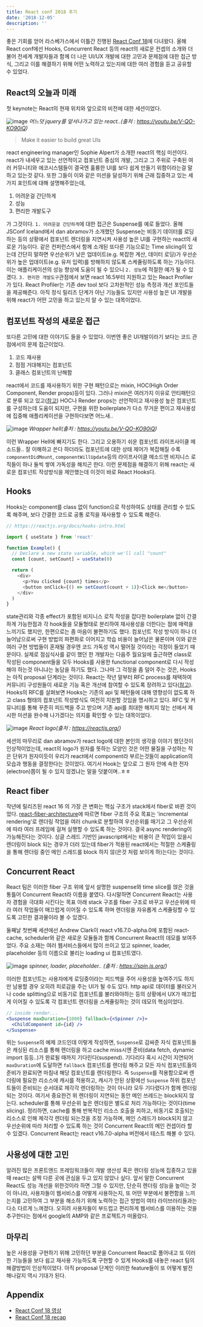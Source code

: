 ```yaml
---
title: React conf 2018 후기
date: '2018-12-05'
description: ''
---
```


좋은 기회를 얻어 라스베가스에서 이틀간 진행된 [React Conf 18](https://conf.reactjs.org/)에 다녀왔다. 올해 React conf에선 Hooks, Concurrent React 등의 react의 새로운 컨셉의 소개와 더불어 전세계 개발자들과 함께 더 나은 UI/UX 개발에 대한 고민과 문제점에 대한 접근 방식, 그리고 이를 해결하기 위해 어떤 노력하고 있는지에 대한 여러 경험을 듣고 공유할 수 있었다.

## React의 오늘과 미래

첫 keynote는 React의 현재 위치와 앞으로의 비전에 대한 세션이었다.

![image](./react-jquery.png)
_어느덧 jquery를 앞서나가고 있는 react..(출처 : https://youtu.be/V-QO-KO90iQ)_

> Make it easier to build great UIs

react engineering manager인 Sophie Alpert가 소개한 react의 핵심 미션이다. react가 내세우고 있는 선언적이고 컴포넌트 중심의 개발, 그리고 그 주위로 구축된 여러 커뮤니티와 에코시스템들이 결국엔 훌륭한 UI를 보다 쉽게 만들기 위함이라는걸 말하고 있는것 같다.
또한 그들이 이와 같은 미션을 달성하기 위해 근래 집중하고 있는 세가지 포인트에 대해 설명해주었는데,

1. 어려운걸 간단하게
2. 성능
3. 편리한 개발도구

가 그것이다.
`1. 어려운걸 간단하게`에 대한 접근은 Suspense를 예로 들었다. 올해 JSConf Iceland에서 dan abramov가 소개했던 Suspense는 비동기 데이터를 로딩하는 등의 상황에서 컴포넌트 렌더링을 지연시켜 사용성 높은 UI를 구현하는 react의 새로운 기능이다. 같은 컨퍼런스에서 함께 소개된 또다른 기능으로는 Time slicing이 있는데 간단히 말하면 우선순위가 낮은 업데이트(e.g. 복잡한 계산, 데이터 로딩)가 우선순위가 높은 업데이트(e.g. 유저 입력)를 방해하지 않도록 스케쥴링하도록 하는 기능이다. 이는 애플리케이션의 성능 향상에 도움이 될 수 있으니 `2. 성능`에 적절한 예가 될 수 있겠다. `3. 편리한 개발도구`관점에서 보면 react 16.5부터 지원하고 있는 React Profiler가 있다. React Profiler는 기존 dev tool 보다 고차원적인 성능 측정과 개선 포인트들을 제공해준다. 아직 정식 릴리즈 단계가 아닌 기능들도 있지만 사용성 높은 UI 개발을 위해 react가 어떤 고민을 하고 있는지 알 수 있는 대목이었다.

## 컴포넌트 작성의 새로운 접근

또다른 고민에 대한 이야기도 들을 수 있었다. 이번엔 좋은 UI개발이라기 보다는 코드 관점에서의 문제 접근이었다.

1. 코드 재사용
2. 점점 거대해지는 컴포넌트
3. 클래스 컴포넌트의 난해함

react에서 코드를 재사용하기 위한 구현 패턴으로는 mixin, HOC(High Order Component, Render props)등이 있다. 그러나 mixin은 여러가지 이유로 안티패턴으로 분류 되고 있고([참고](https://reactjs.org/blog/2016/07/13/mixins-considered-harmful.html)) HOC나 Render props는 선언적이고 재사용성 높은 컴포넌트를 구성하는데 도움이 되지만, 구현을 위한 boilerplate가 다소 무거운 편이고 재사용성에 집중해 애플리케이션을 구현하다보면 어느새..

![image](./wrapper-hell.png)
_Wrapper hell(출처 : https://youtu.be/V-QO-KO90iQ)_

이런 Wrapper Hell에 빠지기도 한다. 그리고 오용하기 쉬운 컴포넌트 라이프사이클 메소드들.. 잘 이해하고 쓴다 하더라도 컴포넌트에 대한 상태 제어가 복잡해질 수록 `componentDidMount`, `componentWillUpdate`등의 라이프사이클 메소드엔 비지니스 로직들이 하나 둘씩 쌓여 가독성을 해치곤 한다.
이런 문제점을 해결하기 위해 react는 새로운 컴포넌트 작성방식을 제안했는데 이것이 바로 React Hooks다.

## Hooks

Hooks는 component를 class 없이 function으로 작성하여도 상태를 관리할 수 있도록 해주며, 보다 간결한 코드로 공통 로직을 재사용할 수 있도록 해준다.

```js
// https://reactjs.org/docs/hooks-intro.html

import { useState } from 'react'

function Example() {
  // Declare a new state variable, which we'll call "count"
  const [count, setCount] = useState(0)

  return (
    <div>
      <p>You clicked {count} times</p>
      <button onClick={() => setCount(count + 1)}>Click me</button>
    </div>
  )
}
```

state관리와 각종 effect가 포함된 비지니스 로직 작성을 잡다한 boilerplate 없이 간결하게 가능한점과 각 hook들을 모듈형태로 분리하여 재사용성을 더한다는 점에 매력을 느끼기도 했지만, 한편으로는 좀 마음이 불편하기도 했다. 컴포넌트 작성 방식이 하나 더 늘어남으로써 구현 방법의 파편화로 이어지고 학습 비용이 늘어남은 물론이며 이와 같은 여러 구현 방법들이 혼재될 경우엔 코드 가독성 역시 떨어질 것이라는 걱정이 들었기 때문이다. 실제로 점심식사를 같이 했던 한 개발자는 다음주 월요일에 출근하면 class로 작성된 component들을 모두 Hooks를 사용한 functional component로 다시 작성해야 하는것 아니냐는 농담을 하기도 했다.
그나마 그 걱정을 좀 덜어 주는 것은, Hooks는 아직 proposal 단계라는 것이다. React는 작년 말부터 RFC process를 채택하여 커뮤니티 구성원들이 새로운 기능 혹은 개선에 참여할 수 있도록 장려하고 있다([참고](https://reactjs.org/blog/2017/12/07/introducing-the-react-rfc-process.html)). Hooks의 RFC를 살펴보면 Hooks는 기존의 api 및 패턴들에 대해 영향성이 없도록 하고 class 형태의 컴포넌트 작성방식도 여전히 지원할 것임을 명시하고 있다. RFC 및 커뮤니티를 통해 꾸준히 피드백을 주고 받으며 기존 api를 최대한 해치지 않는 선에서 제시한 미션을 완수해 나가겠다는 의지를 확인할 수 있는 대목이었다.

![image](./react-logo.png)
_React logo(출처 : https://reactjs.org/)_

세션의 마무리로 dan abramov가 react logo에 대한 본인의 생각을 이야기 했던것이 인상적이었는데, react의 logo가 원자를 뜻하는 모양인 것은 어떤 물질을 구성하는 작은 단위가 원자이듯이 우리가 react에서 component라 부르는것들이 application의 모습과 행동을 결정한다는 것이었다. 여기서 Hook는 앞으로 그 원자 안에 속한 전자(electron)쯤이 될 수 있지 않겠냐는 말을 덧붙이며..ㅎㅎ

## React fiber

작년에 릴리즈된 react 16 의 가장 큰 변화는 핵심 구조가 stack에서 fiber로 바뀐 것이었다. [react-fiber-architecture](https://github.com/acdlite/react-fiber-architecture)에 따르면 fiber 구조의 주요 목표는 'incremental rendering'로 렌더링 작업을 여러 chunk로 분할하여 우선순위를 매기고 그 우선순위에 따라 여러 프레임에 걸쳐 실행할 수 있도록 하는 것이다. 결국 async rendering이 가능해진다는 것이다. 싱글 스레드 기반인 javascript에서는 비용이 큰 작업이 있을시 렌더링이 block 되는 경우가 더러 있는데 fiber가 적용된 react에서는 적절한 스케쥴링을 통해 렌더링 중인 메인 스레드를 block 하지 않(은것 처럼 보이게 하)는다는 것이다.

## Concurrent React

React 팀은 이러한 fiber 구조 위에 앞서 설명한 suspense와 time slice를 얹은 것을 통틀어 Concurrent React라 이름을 붙였다. 다시말하면 Concurrent React는 사용자 경험을 극대화 시킨다는 목표 아래 stack 구조를 fiber 구조로 바꾸고 우선순위에 따라 여러 작업들이 매끄럽게 이어질 수 있도록 하며 렌더링을 자유롭게 스케쥴링할 수 있도록 고민한 결과물이라 볼 수 있겠다.

둘째날 첫번째 세션에선 Andrew Clark이 react v16.7.0-alpha.0에 포함된 react-cache, scheduler와 같은 새로운 모듈들과 함께 Concurrent React의 데모를 보여주었다. 주요 소재는 여러 웹서비스들에서 많이 쓰이고 있고 spinner, loader, placeholder 등의 이름으로 불리는 loading ui 컴포넌트였다.

![image](./spinner.png)
_spinner, loader, placeholder.. (출처 : https://spin.js.org/)_

이러한 컴포넌트는 사용자에게 로딩중이라는 피드백을 주어 사용성을 높여주기도 하지만 남용할 경우 오히려 피로감을 주는 UI가 될 수도 있다. http api로 데이터를 불러오거나 code splitting으로 비동기로 컴포넌트를 불러와야하는 등의 상황에서 UX가 매끄럽게 이어질 수 있도록 각 컴포넌트 렌더링을 스케쥴링하는 것이 데모의 핵심이었다.

```jsx
// inside render...
<Suspense maxDuration={1000} fallback={<Spinner />}>
  <ChildComponent id={id} />
</Suspense>
```

위는 `Suspense`의 예제 코드인데 이렇게 작성하면, `Suspense`로 감싸준 자식 컴포넌트들은 캐싱된 리소스를 통해 렌더링을 하고 cache miss시엔 준비(data fetch, dynamic import 등등..)가 완료될 때까지 기다린다(suspend). 기다리다 혹시 시간이 지연되어 `maxDuration`에 도달하면 `fallback` 컴포넌트를 렌더링 해주고 모든 자식 컴포넌트들의 준비가 완료되면 마침내 해당 컴포넌트를 렌더링한다. 즉 `Suspense`를 적용함으로써 렌더링에 필요한 리소스에 캐시를 적용하고, 캐시가 안된 상황에선 `Suspense` 하위 컴포넌트들이 준비되는 순서대로 제각각 렌더링하는 것이 아니라 모두 기다렸다가 함께 렌더링 되는 것이다. 여기서 중요한건 위 렌더링이 지연되는 동안 메인 쓰레드는 block되지 않는다. scheduler를 통해 우선순위 높은 렌더링은 별도로 처리 가능하다는 것이다(time slicing). 정리하면, cache를 통해 반복적인 리소스 호출을 피하고, 비동기로 호출되는 리소스로 인해 제각각 렌더링 되는것을 조정 가능하며, 메인 스레드가 block되지 않고 우선순위에 따라 처리할 수 있도록 하는 것이 Concurrent React의 메인 컨셉이라 할 수 있겠다. Concurrent React는 react v16.7.0-alpha 버전에서 테스트 해볼 수 있다.

## 사용성에 대한 고민

알려진 많은 프론트엔드 프레임워크들이 개발 생산성 혹은 렌더링 성능에 집중하고 있을때 react는 살짝 다른 곳에 관심을 두고 있지 않았나 싶다. 앞서 말한 Concurrent React도 성능 개선을 위한것이라 하면 그럴 수 있지만, 단순히 렌더링 성능을 높이는 것이 아니라, 사용자들이 웹서비스를 어떻게 사용하는지, 또 어떤 부분에서 불편함을 느끼는지를 고민하여 그 부분을 해소하기 위해 노력하는 접근 방법이 여타 라이브러리들과는 다소 다르게 느껴졌다. 오히려 사용자들이 부드럽고 편리하게 웹서비스를 이용하는 것을 추구한다는 점에서 google의 AMP와 같은 프로젝트가 떠올랐다.

## 마무리

높은 사용성을 구현하기 위해 고민하던 부분을 Concurrent React로 풀어내고 또 이러한 기능들을 보다 쉽고 재사용 가능하도록 구현할 수 있게 Hooks를 내놓은 react 팀의 해결방법이 인상적이었다. 아직 proposal 단계인 이러한 feature들이 또 어떻게 발전해나갈지 역시 기대가 된다.

## Appendix

- [React Conf 18 영상](https://www.youtube.com/playlist?list=PLPxbbTqCLbGE5AihOSExAa4wUM-P42EIJ)
- [React Conf 18 recap](https://reactjs.org/blog/2018/11/13/react-conf-recap.html)
